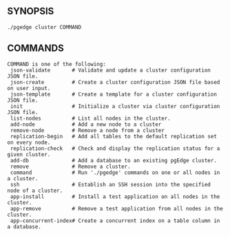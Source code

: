 
## SYNOPSIS
    ./pgedge cluster COMMAND

## COMMANDS
    COMMAND is one of the following:
     json-validate       # Validate and update a cluster configuration JSON file.
     json-create         # Create a cluster configuration JSON file based on user input.
     json-template       # Create a template for a cluster configuration JSON file.
     init                # Initialize a cluster via cluster configuration JSON file.
     list-nodes          # List all nodes in the cluster.
     add-node            # Add a new node to a cluster
     remove-node         # Remove a node from a cluster
     replication-begin   # Add all tables to the default replication set on every node.
     replication-check   # Check and display the replication status for a given cluster.
     add-db              # Add a database to an existing pgEdge cluster.
     remove              # Remove a cluster.
     command             # Run './pgedge' commands on one or all nodes in a cluster.
     ssh                 # Establish an SSH session into the specified node of a cluster.
     app-install         # Install a test application on all nodes in the cluster.
     app-remove          # Remove a test application from all nodes in the cluster.
     app-concurrent-index# Create a concurrent index on a table column in a database.
